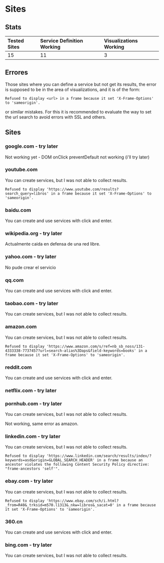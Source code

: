 # Sites

## Stats

| Tested Sites | Service Definition Working | Visualizations Working |
| :----------- | :------------------------- | :--------------------- |
| 15           | 11                         | 3                      |

## Errores

Those sites where you can define a service but not get its results, the error
is supposed to be in the area of visualizations, and it is of the form:

    Refused to display <url> in a frame because it set 'X-Frame-Options' to 'sameorigin'.

or similar mistakes. For this it is recommended to evaluate the way to set
the url search to avoid errors with SSL and others.

## Sites

### google.com - try later

Not working yet - DOM onClick preventDefault not working (i'll try later)

### youtube.com

You can create services, but I was not able to collect results.

    Refused to display 'https://www.youtube.com/results?search_query=libros' in a frame because it set 'X-Frame-Options' to 'sameorigin'.

### baidu.com

You can create and use services with click and enter.

### wikipedia.org - try later

Actualmente caida en defensa de una red libre.

### yahoo.com - try later

No pude crear el servicio

### qq.com

You can create and use services with click and enter.

### taobao.com - try later

You can create services, but I was not able to collect results.

### amazon.com

You can create services, but I was not able to collect results.

    Refused to display 'https://www.amazon.com/s/ref=nb_sb_noss/131-4333338-7737457?url=search-alias%3Daps&field-keywords=books' in a frame because it set 'X-Frame-Options' to 'sameorigin'.

### reddit.com

You can create and use services with click and enter.

### netflix.com - try later

### pornhub.com - try later

You can create services, but I was not able to collect results.

Not working, same error as amazon.

### linkedin.com - try later

You can create services, but I was not able to collect results.

    Refused to display 'https://www.linkedin.com/search/results/index/?keywords=asd&origin=GLOBAL_SEARCH_HEADER' in a frame because an ancestor violates the following Content Security Policy directive: "frame-ancestors 'self'".

### ebay.com - try later

You can create services, but I was not able to collect results.

    Refused to display 'https://www.ebay.com/sch/i.html?_from=R40&_trksid=m570.l1313&_nkw=libros&_sacat=0' in a frame because it set 'X-Frame-Options' to 'sameorigin'.

### 360.cn

You can create and use services with click and enter.

### bing.com - try later

You can create services, but I was not able to collect results.
